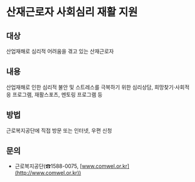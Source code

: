 # 산재근로자 사회심리 재활 지원

## 대상
산업재해로 심리적 어려움을 겪고 있는 산재근로자

## 내용
산업재해로 인한 심리적 불안 및 스트레스를 극복하기 위한 심리상담, 희망찾기·사회적응 프로그램, 재활스포츠, 멘토링 프로그램 등

## 방법
근로복지공단에 직접 방문 또는 인터넷, 우편 신청

## 문의
- 근로복지공단(☎1588-0075, [www.comwel.or.kr](http://www.comwel.or.kr))
